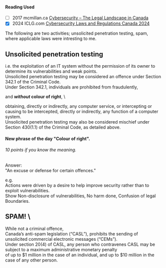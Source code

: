 #### Reading Used
- [ ] 2017 mcmillan.ca [Cybersecurity – The Legal Landscape in Canada](https://mcmillan.ca/insights/publications/cybersecurity-the-legal-landscape-in-canada/)
- [x] 2024 ICLG.com [Cybersecurity Laws and Regulations Canada 2024](https://iclg.com/practice-areas/cybersecurity-laws-and-regulations/canada)

The following are two activities; unsolicited penetration testing, spam, \
where applicable laws were intresting to me.

## Unsolicited penetration testing
i.e. the exploitation of an IT system without the permission of its owner to determine its vulnerabilities and weak points. \
Unsolicited penetration testing may be considered an offence under Section 342.1 of the Criminal Code. \
Under Section 342.1, individuals are prohibited from fraudulently,

and ___without_ colour of right__, \

obtaining, directly or indirectly, any computer service, or intercepting or causing to be intercepted, directly or indirectly, any function of a computer system. \
Unsolicited penetration testing may also be considered mischief under Section 430(1.1) of the Criminal Code, as detailed above.

#### New phrase of the day "Colour of right".
###### 10 points if you know the meaning.
Answer: \
"An excuse or defense for certain offences."

e.g. \
Actions were driven by a desire to help improve security rather than to exploit vulnerabilities. \
Show Non-disclosure of vulnerabilities, No harm done, Confusion of legal Boundaries.

## SPAM! \
While not a criminal offence, \
Canada’s anti-spam legislation (“CASL”), prohibits the sending of unsolicited commercial electronic messages (“CEMs”). \
Under section 20(4) of CASL, any person who contravenes CASL may be subject to a maximum administrative monetary penalty \
of up to $1 million in the case of an individual, and up to $10 million in the case of any other person.

